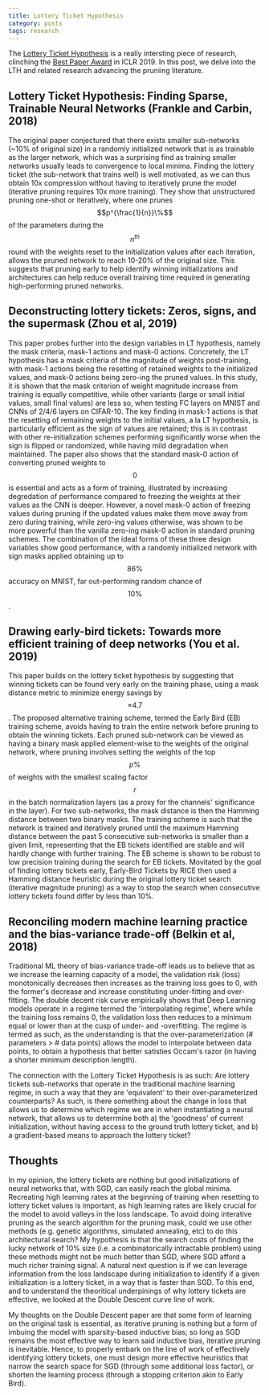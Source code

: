 ```yaml
---
title: Lottery Ticket Hypothesis
category: posts
tags: research
---
```


The [Lottery Ticket Hypothesis](https://www.youtube.com/watch?v=s7DqRZVvRiQ) is a really intersting piece of research, clinching the [Best Paper Award](https://arxiv.org/abs/1803.03635) in ICLR 2019. In this post, we delve into the LTH and related research advancing the pruniing literature.

## Lottery Ticket Hypothesis: Finding Sparse, Trainable Neural Networks (Frankle and Carbin, 2018)
The original paper conjectured that there exists smaller sub-networks (~10% of original size) in a randomly initialized network that is as trainable as the larger network, which was a surprising find as training smaller networks usually leads to convergence to local minima. Finding the lottery ticket (the sub-network that trains well) is well motivated, as we can thus obtain 10x compression without having to iteratively prune the model (iterative pruning requires 10x more training). They show that unstructured pruning one-shot or iteratively, where one prunes $$p^{\frac{1}{n}}\%$$ of the parameters during the $$n^{th}$$ round with the weights reset to the initialization values after each iteration, allows the pruned network to reach 10-20% of the original size. This suggests that pruning early to help identify winning initializations and architectures can help reduce overall training time required in generating high-performing pruned networks.

## Deconstructing lottery tickets: Zeros, signs, and the supermask (Zhou et al, 2019)
This paper probes further into the design variables in LT hypothesis, namely the mask criteria, mask-1 actions and mask-0 actions. Concretely, the LT hypothesis has a mask criteria of the magnitude of weights post-training, with mask-1 actions being the resetting of retained weights to the initialized values, and mask-0 actions being zero-ing the pruned values. In this study, it is shown that the mask criterion of weight magnitude increase from training is equally competitive, while other variants (large or small initial values, small final values) are less so, when testing FC layers on MNIST and CNNs of 2/4/6 layers on CIFAR-10. The key finding in mask-1 actions is that the resetting of remaining weights to the initial values, a la LT hypothesis, is particularly efficient as the sign of values are retained; this is in contrast with other re-initialization schemes performing significantly worse when the sign is flipped or randomized, while having mild degradation when maintained. The paper also shows that the standard mask-0 action of converting pruned weights to $$0$$ is essential and acts as a form of training, illustrated by increasing degredation of performance compared to freezing the weights at their values as the CNN is deeper. However, a novel mask-0 action of freezing values during pruning if the updated values make them move away from zero during training, while zero-ing values otherwise, was shown to be more powerful than the vanilla zero-ing mask-0 action in standard pruning schemes. The combination of the ideal forms of these three design variables show good performance, with a randomly initialized network with sign masks applied obtaining up to $$86\%$$ accuracy on MNIST, far out-performing random chance of $$10\%$$.

## Drawing early-bird tickets: Towards more efficient training of deep networks (You et al. 2019)
This paper builds on the lottery ticket hypothesis by suggesting that winning tickets can be found very early on the training phase, using a mask distance metric to minimize energy savings by $$\times 4.7$$. The proposed alternative training scheme, termed the Early Bird (EB) training scheme, avoids having to train the entire network before pruning to obtain the winning tickets. Each pruned sub-network can be viewed as having a binary mask applied element-wise to the weights of the original network, where pruning involves setting the weights of the top $$p\%$$ of weights with the smallest scaling factor $$r$$ in the batch normalization layers (as a proxy for the channels' significance in the layer). For two sub-networks, the mask distance is then the Hamming distance between two binary masks. The training scheme is such that the network is trained and iteratively pruned until the maximum Hamming distance between the past 5 consecutive sub-networks is smaller than a given limit, representing that the EB tickets identified are stable and will hardly change with further training. The EB scheme is shown to be robust to low precision training during the search for EB tickets.
Movitated by the goal of finding lottery tickets early, Early-Bird Tickets by RICE then used a Hamming distance heuristic during the original lottery ticket search (iterative magnitude pruning) as a way to stop the search when consecutive lottery tickets found differ by less than 10%.

## Reconciling modern machine learning practice and the bias-variance trade-off (Belkin et al, 2018)
Traditional ML theory of bias-variance trade-off leads us to believe that as we increase the learning capacity of a model, the validation risk (loss) monotonically decreases then increases as the training loss goes to 0, with the former's decrease and increase constituting under-fitting and over-fitting. The double decent risk curve empirically shows that Deep Learning models operate in a regime termed the 'interpolating regime', where while the training loss remains 0, the validation loss then reduces to a minimum equal or lower than at the cusp of under- and -overfitting. The regime is termed as such, as the understanding is that the over-parameterization (# parameters > # data points) allows the model to interpolate between data points, to obtain a hypothesis that better satisties Occam's razor (in having a shorter minimum description length).

The connection with the Lottery Ticket Hypothesis is as such: Are lottery tickets sub-networks that operate in the traditional machine learning regime, in such a way that they are 'equivalent' to their over-parameterized counterparts? As such, is there something about the change in loss that allows us to determine which regime we are in when instantiating a neural network, that allows us to deterrmine both a) the 'goodness' of current initialization, without having access to the ground truth lottery ticket, and b) a gradient-based means to approach the lottery ticket?

## Thoughts
In my opinion, the lottery tickets are nothing but good initializations of neural networks that, with SGD, can easily reach the global minima. Recreating high learning rates at the beginning of training when resetting to lottery ticket values is important, as high learning rates are likely crucial for the model to avoid valleys in the loss landscape. To avoid doing interative pruning as the search algorithm for the pruning mask, could we use other methods (e.g. genetic algorithms, simulated annealing, etc) to do this architectural search? My hypothesis is that the search costs of finding the lucky network of 10% size (i.e. a combinatorically intractable problem) using these methods might not be much better than SGD, where SGD afford a much richer training signal. A natural next question is if we can leverage information from the loss landscape during initialization to identify if a given initialization is a lottery ticket, in a way that is faster than SGD. To this end, and to understand the theoritical underpinings of why lottery tickets are effective, we looked at the Double Descent curve line of work.

​My thoughts on the Double Descent paper are that some form of learning on the original task is essential, as iterative pruning is nothing but a form of imbuing the model with sparsity-based inductive bias; so long as SGD remains the most effective way to learn said inductive bias, iterative pruning is inevitable. Hence, to properly embark on the line of work of effectively identifying lottery tickets, one must design more effective heuristics that narrow the search space for SGD (through some additional loss factor), or shorten the learning process (through a stopping criterion akin to Early Bird).